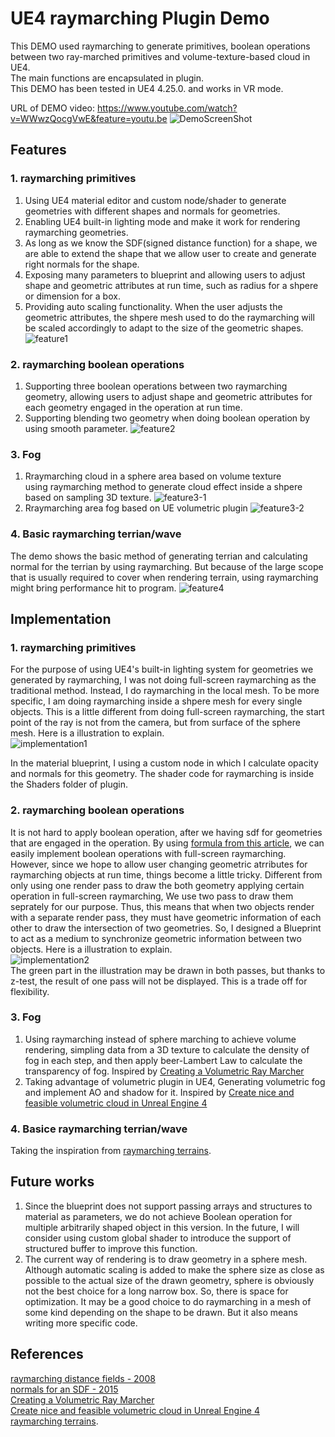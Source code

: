 # UE4 raymarching Plugin Demo

This DEMO used raymarching to generate primitives, boolean operations between two ray-marched primitives and volume-texture-based cloud  in UE4.   
The main functions are encapsulated in plugin.    
This DEMO has been tested in UE4 4.25.0. and works in VR mode.   

URL of DEMO video: https://www.youtube.com/watch?v=WWwzQocgVwE&feature=youtu.be 
![DemoScreenShot](ScreenShot/DemoScreenShot.png)

## Features
### 1.	raymarching primitives
1. Using UE4 material editor and custom node/shader to generate geometries with different shapes and normals for geometries.   
2. Enabling UE4 built-in lighting mode and make it work for rendering raymarching geometries.
3. As long as we know the SDF(signed distance function) for a shape, we are able to extend the shape that we allow user to create and generate right normals for the shape.
4. Exposing many parameters to blueprint and allowing users to adjust shape and geometric attributes at run time, such as radius for a shpere or dimension for a box.    
5. Providing auto scaling functionality. When the user adjusts the geometric attributes, the shpere mesh used to do the raymarching will be scaled accordingly to adapt to the size of the geometric shapes.
![feature1](ScreenShot/feature1.png)

### 2.	raymarching boolean operations
1. Supporting three boolean operations between two raymarching geometry, allowing users to adjust shape and geometric attributes for each geometry engaged in the operation at run time.   
2. Supporting blending two geometry when doing boolean operation by using smooth parameter.
![feature2](ScreenShot/feature2.png)

### 3.	Fog
1. Rraymarching cloud in a sphere area based on volume texture    
using raymarching method to generate cloud effect inside a shpere based on sampling 3D texture.
![feature3-1](ScreenShot/feature3-1.png)
2. Rraymarching area fog based on UE volumetric plugin
![feature3-2](ScreenShot/feature3-2.png)

### 4.	Basic raymarching terrian/wave
The demo shows the basic method of generating terrian and calculating normal for the terrian by using raymarching.
But because of the large scope that is usually required to cover when rendering terrain, using raymarching might bring performance hit to program.
![feature4](ScreenShot/feature4.png)


## Implementation
### 1.	raymarching primitives
For the purpose of using UE4's built-in lighting system for geometries we generated by raymarching, I was not doing full-screen raymarching as the traditional method. Instead, I do raymarching in the local mesh. To be more specific, I am doing raymarching inside a shpere mesh for every single objects.
This is a little different from doing full-screen raymarching, the start point of the ray is not from the camera, but from surface of the sphere mesh.
Here is a illustration to explain.    
![implementation1](ScreenShot/implementation1.png)

In the material blueprint, I using a custom node in which I calculate opacity and normals for this geometry.
The shader code for raymarching is inside the Shaders folder of plugin.

### 2. raymarching boolean operations
It is not hard to apply boolean operation, after we having sdf for geometries that are engaged in the operation. By using [formula from this article](https://iquilezles.org/www/articles/raymarchingdf/raymarchingdf.htm), we can easily implement boolean operations with full-screen raymarching. However, since we hope to allow user changing geometric atrributes for raymarching objects at run time, things become a little tricky.
Different from only using one render pass to draw the both geometry applying certain operation in full-screen raymarching, We use two pass to draw them seprately for our purpose.
Thus, this means that when two objects render with a separate render pass, they must have geometric information of each other to draw the intersection of two geometries. So, I designed a Blueprint to act as a medium to synchronize geometric information between two objects. Here is a illustration to explain.    
![implementation2](ScreenShot/implementation2.png)    
The green part in the illustration may be drawn in both passes, but thanks to z-test, the result of one pass will not be displayed. This is a trade off for flexibility.

### 3.	Fog
1. Using raymarching instead of sphere marching to achieve volume rendering, simpling data from a 3D texture to calculate the density of fog in each step, and then apply beer-Lambert Law to calculate the transparency of fog. Inspired by [Creating a Volumetric Ray Marcher](https://shaderbits.com/blog/creating-volumetric-ray-marcher) 
2. Taking advantage of volumetric plugin in UE4, Generating volumetric fog and implement AO and shadow for it.
Inspired by [Create nice and feasible volumetric cloud in Unreal Engine 4](http://asher.gg/?p=2600)

### 4.	Basice raymarching terrian/wave
Taking the inspiration from [raymarching terrains](https://iquilezles.org/www/articles/terrainmarching/terrainmarching.htm).



## Future works
1. Since the blueprint does not support passing arrays and structures to material as parameters, we do not achieve Boolean operation for multiple arbitrarily shaped object in this version. In the future, I will consider using custom global shader to introduce the support of structured buffer to improve this function.
2. The current way of rendering is to draw geometry in a sphere mesh. Although automatic scaling is added to make the sphere size as close as possible to the actual size of the drawn geometry, sphere is obviously not the best choice for a long narrow box. So, there is space for optimization. It may be a good choice to do raymarching in a mesh of some kind depending on the shape to be drawn. But it also means writing more specific code.


## References
[raymarching distance fields - 2008](https://iquilezles.org/www/articles/raymarchingdf/raymarchingdf.htm)    
[normals for an SDF - 2015](https://iquilezles.org/www/articles/normalsSDF/normalsSDF.htm)    
[Creating a Volumetric Ray Marcher](https://shaderbits.com/blog/creating-volumetric-ray-marcher)    
[Create nice and feasible volumetric cloud in Unreal Engine 4](http://asher.gg/?p=2600)    
[raymarching terrains](https://iquilezles.org/www/articles/terrainmarching/terrainmarching.htm).
